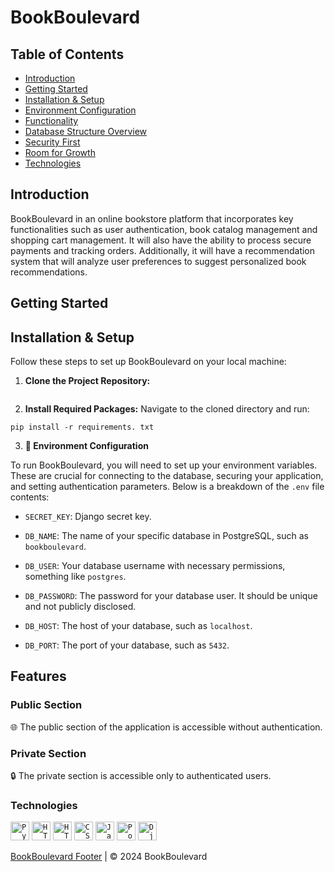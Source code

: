 # BookBoulevard

## Table of Contents
- [Introduction](#introduction)
- [Getting Started](#getting-started)
- [Installation & Setup](#installation--setup)
- [Environment Configuration](#environment-configuration)
- [Functionality](#functionality)
- [Database Structure Overview](#database-structure-overview)
- [Security First](#security-first)
- [Room for Growth](#room-for-growth)
- [Technologies](#technologies)

## Introduction
BookBoulevard in an online bookstore platform that incorporates key functionalities such as user authentication, book catalog management and shopping cart management. It will also have the ability to process secure payments and tracking orders. 
Additionally, it will have a recommendation system that will analyze user preferences to suggest personalized book recommendations. 


## Getting Started

## Installation & Setup

Follow these steps to set up BookBoulevard on your local machine:

1. **Clone the Project Repository:**

```

```
2. **Install Required Packages:**
Navigate to the cloned directory and run:

```
pip install -r requirements. txt
```



3. **💾 Environment Configuration**

To run BookBoulevard, you will need to set up your environment variables. These are crucial for connecting to the database, securing your application, and setting authentication parameters. Below is a breakdown of the `.env` file contents:

- `SECRET_KEY`: Django secret key. 

- `DB_NAME`: The name of your specific database in PostgreSQL, such as `bookboulevard`.

- `DB_USER`: Your database username with necessary permissions, something like `postgres`.

- `DB_PASSWORD`: The password for your database user. It should be unique and not publicly disclosed.

- `DB_HOST`: The host of your database, such as `localhost`.

- `DB_PORT`: The port of your database, such as `5432`.


## Features

### Public Section
🌐 The public section of the application is accessible without authentication.

### Private Section
🔒 The private section is accessible only to authenticated users.

#### 

#### 


#### 



  
### Technologies
<div align="left">
	<code><img width="30" src="https://user-images.githubusercontent.com/25181517/183423507-c056a6f9-1ba8-4312-a350-19bcbc5a8697.png" alt="Python" title="Python"/></code>
    <code><img width="30" src="https://user-images.githubusercontent.com/25181517/192107854-765620d7-f909-4953-a6da-36e1ef69eea6.png" alt="HTTP" title="HTTP"/></code>
	<code><img width="30" src="https://user-images.githubusercontent.com/25181517/192158954-f88b5814-d510-4564-b285-dff7d6400dad.png" alt="HTML" title="HTML"/></code>
	<code><img width="30" src="https://user-images.githubusercontent.com/25181517/183898674-75a4a1b1-f960-4ea9-abcb-637170a00a75.png" alt="CSS" title="CSS"/></code>
	<code><img width="30" src="https://user-images.githubusercontent.com/25181517/117447155-6a868a00-af3d-11eb-9cfe-245df15c9f3f.png" alt="JavaScript" title="JavaScript"/></code>
	<code><img width="30" src="https://www.vectorlogo.zone/logos/postgresql/postgresql-ar21.svg" alt="PostgreSQL" title="PostgreSQL"/></code>
  	<code><img width="30" src="https://static.djangoproject.com/img/logos/django-logo-positive.png" alt="Django" title="Django"/></code>
</div>




[BookBoulevard Footer](#) | © 2024 BookBoulevard
